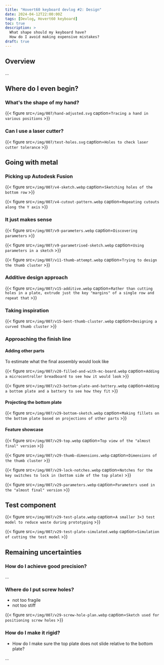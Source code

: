 ```yaml
---
title: "Hovert60 keyboard devlog #2: Design"
date: 2024-04-12T22:00:00Z
tags: [Devlog, Hovert60 keyboard]
toc: true
description: >
  What shape should my keyboard have?
  How do I avoid making expensive mistakes?
draft: true
---
```



## Overview

...


## Where do I even begin?

### What's the shape of my hand?

{{< figure src=`/img/007/hand-adjusted.svg` caption=`Tracing a hand in various positions` >}}


### Can I use a laser cutter?

{{< figure src=`/img/007/test-holes.svg` caption=`Holes to check laser cutter tolerance` >}}


## Going with metal

### Picking up Autodesk Fusion

{{< figure src=`/img/007/v4-sketch.webp` caption=`Sketching holes of the bottom row` >}}

{{< figure src=`/img/007/v4-cutout-pattern.webp` caption=`Repeating cutouts along the Y axis` >}}


### It just makes sense

{{< figure src=`/img/007/v9-parameters.webp` caption=`Discovering parameters` >}}

{{< figure src=`/img/007/v9-parametrised-sketch.webp` caption=`Using parameters in a sketch` >}}

{{< figure src=`/img/007/v11-thumb-attempt.webp` caption=`Trying to design the thumb cluster` >}}


### Additive design approach

{{< figure src=`/img/007/v15-additive.webp` caption=`Rather than cutting holes in a plate, extrude just the key "margins" of a single row and repeat that` >}}


### Taking inspiration

{{< figure src=`/img/007/v15-bent-thumb-cluster.webp` caption=`Designing a curved thumb cluster` >}}


### Approaching the finish line

#### Adding other parts

To estimate what the final assembly would look like

{{< figure src=`/img/007/v20-filled-and-with-mc-board.webp` caption=`Adding a microcontroller breadboard to see how it would look` >}}

{{< figure src=`/img/007/v23-bottom-plate-and-battery.webp` caption=`Adding a bottom plate and a battery to see how they fit` >}}


#### Projecting the bottom plate

{{< figure src=`/img/007/v29-bottom-sketch.webp` caption=`Making fillets on the bottom plate based on projections of other parts` >}}


#### Feature showcase

{{< figure src=`/img/007/v29-top.webp` caption=`Top view of the "almost final" version` >}}

{{< figure src=`/img/007/v29-thumb-dimensions.webp` caption=`Dimensions of the thumb cluster` >}}

{{< figure src=`/img/007/v29-lock-notches.webp` caption=`Notches for the key switches to lock in (bottom side of the top plate)` >}}

{{< figure src=`/img/007/v29-parameters.webp` caption=`Parameters used in the "almost final" version` >}}


## Test component

{{< figure src=`/img/007/v29-test-plate.webp` caption=`A smaller 3×3 test model to reduce waste during prototyping` >}}

{{< figure src=`/img/007/v29-test-plate-simulated.webp` caption=`Simulation of cutting the test model` >}}


## Remaining uncertainties

### How do I achieve good precision?

...


### Where do I put screw holes?

- not too fragile
- not too stiff

{{< figure src=`/img/007/v29-screw-hole-plan.webp` caption=`Sketch used for positioning screw holes` >}}


### How do I make it rigid?

- How do I make sure the top plate does not slide relative to the bottom plate?

...
